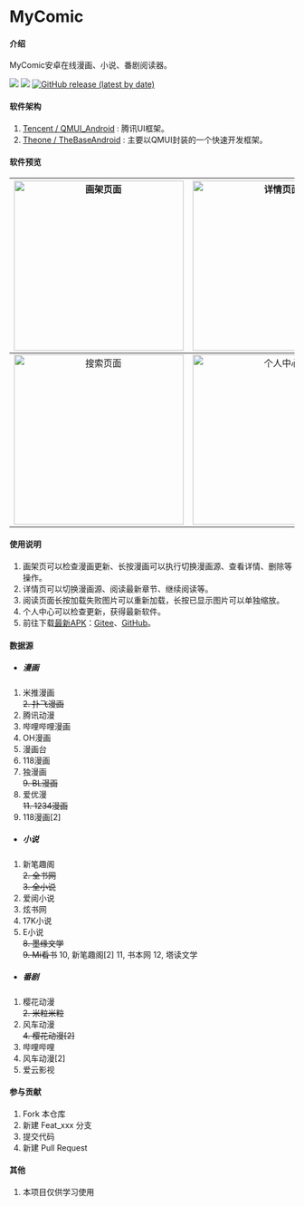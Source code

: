 # MyComic

#### 介绍

MyComic安卓在线漫画、小说、番剧阅读器。

[![](https://img.shields.io/badge/Gitee-MyComic-blue.svg)](https://gitee.com/luqichuang/MyComic)
[![](https://img.shields.io/badge/GitHub-MyComic-blue.svg)](https://github.com/LC184722/MyComic)
[![GitHub release (latest by date)](https://img.shields.io/github/v/release/LC184722/MyComic?color=green)](https://github.com/LC184722/MyComic/releases)

#### 软件架构

1.  [Tencent / QMUI_Android](https://github.com/Tencent/QMUI_Android "Tencent / QMUI_Android") : 腾讯UI框架。
2.  [Theone / TheBaseAndroid](https://gitee.com/theoneee/TheBase "Theone / TheBaseAndroid") : 主要以QMUI封装的一个快速开发框架。

#### 软件预览

|<img src="https://gitee.com/luqichuang/MyComic/raw/master/app/src/main/assets/1.jpg" width="300" alt="画架页面"/>|<img src="https://gitee.com/luqichuang/MyComic/raw/master/app/src/main/assets/2.jpg" width="300" alt="详情页面"/>|<img src="https://gitee.com/luqichuang/MyComic/raw/master/app/src/main/assets/3.jpg" width="300" alt="阅读页面"/>|
| :------------: | :------------: | :------------: |
|<img src="https://gitee.com/luqichuang/MyComic/raw/master/app/src/main/assets/4.jpg" width="300" alt="搜索页面"/>|<img src="https://gitee.com/luqichuang/MyComic/raw/master/app/src/main/assets/5.jpg" width="300" alt="个人中心"/>|<img src="https://gitee.com/luqichuang/MyComic/raw/master/app/src/main/assets/6.jpg" width="300" alt="小说阅读页面"/>|

#### 使用说明

1.  画架页可以检查漫画更新、长按漫画可以执行切换漫画源、查看详情、删除等操作。
2.  详情页可以切换漫画源、阅读最新章节、继续阅读等。
3.  阅读页面长按加载失败图片可以重新加载，长按已显示图片可以单独缩放。
4.  个人中心可以检查更新，获得最新软件。
5.  前往下载[最新APK](https://gitee.com/luqichuang/MyComic/releases "Gitee地址")：[Gitee](https://gitee.com/luqichuang/MyComic/releases "Gitee地址")、[GitHub](https://github.com/LC184722/MyComic/releases "GitHub地址")。

#### 数据源

- ##### 漫画

1.  米推漫画
<br>~~2.  扑飞漫画~~
3.  腾讯动漫
4.  哔哩哔哩漫画
5.  OH漫画
6.  漫画台
7.  118漫画
8.  独漫画
<br>~~9.  BL漫画~~
10. 爱优漫
<br>~~11. 1234漫画~~
12. 118漫画[2]

- ##### 小说
1.  新笔趣阁
<br>~~2.  全书网~~
<br>~~3.  全小说~~
4.  爱阅小说
5.  炫书网
6.  17K小说
7.  E小说
<br>~~8.  墨缘文学~~
<br>~~9.  Mi看书~~
10, 新笔趣阁[2]
11, 书本网
12, 塔读文学

- ##### 番剧
1.  樱花动漫
<br>~~2.  米粒米粒~~
3.  风车动漫
<br>~~4.  樱花动漫[2]~~
5.  哔哩哔哩
6.  风车动漫[2]
7.  爱云影视

#### 参与贡献

1.  Fork 本仓库
2.  新建 Feat_xxx 分支
3.  提交代码
4.  新建 Pull Request

#### 其他

1.  本项目仅供学习使用
